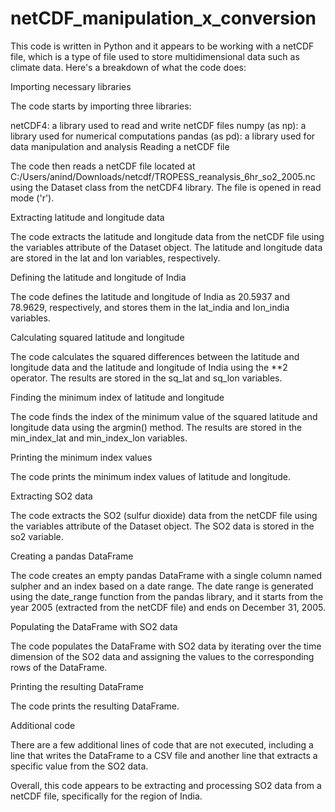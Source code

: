 # netCDF_manipulation_x_conversion
This code is written in Python and it appears to be working with a netCDF file, which is a type of file used to store multidimensional data such as climate data. Here's a breakdown of what the code does:

Importing necessary libraries

The code starts by importing three libraries:

netCDF4: a library used to read and write netCDF files
numpy (as np): a library used for numerical computations
pandas (as pd): a library used for data manipulation and analysis
Reading a netCDF file

The code then reads a netCDF file located at C:/Users/anind/Downloads/netcdf/TROPESS_reanalysis_6hr_so2_2005.nc using the Dataset class from the netCDF4 library. The file is opened in read mode ('r').

Extracting latitude and longitude data

The code extracts the latitude and longitude data from the netCDF file using the variables attribute of the Dataset object. The latitude and longitude data are stored in the lat and lon variables, respectively.

Defining the latitude and longitude of India

The code defines the latitude and longitude of India as 20.5937 and 78.9629, respectively, and stores them in the lat_india and lon_india variables.

Calculating squared latitude and longitude

The code calculates the squared differences between the latitude and longitude data and the latitude and longitude of India using the **2 operator. The results are stored in the sq_lat and sq_lon variables.

Finding the minimum index of latitude and longitude

The code finds the index of the minimum value of the squared latitude and longitude data using the argmin() method. The results are stored in the min_index_lat and min_index_lon variables.

Printing the minimum index values

The code prints the minimum index values of latitude and longitude.

Extracting SO2 data

The code extracts the SO2 (sulfur dioxide) data from the netCDF file using the variables attribute of the Dataset object. The SO2 data is stored in the so2 variable.

Creating a pandas DataFrame

The code creates an empty pandas DataFrame with a single column named sulpher and an index based on a date range. The date range is generated using the date_range function from the pandas library, and it starts from the year 2005 (extracted from the netCDF file) and ends on December 31, 2005.

Populating the DataFrame with SO2 data

The code populates the DataFrame with SO2 data by iterating over the time dimension of the SO2 data and assigning the values to the corresponding rows of the DataFrame.

Printing the resulting DataFrame

The code prints the resulting DataFrame.

Additional code

There are a few additional lines of code that are not executed, including a line that writes the DataFrame to a CSV file and another line that extracts a specific value from the SO2 data.

Overall, this code appears to be extracting and processing SO2 data from a netCDF file, specifically for the region of India.
